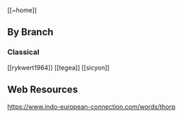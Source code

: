 [[~home]]

## By Branch
### Classical
[[rykwert1964]]
[[tegea]]
[[sicyon]]

## Web Resources
https://www.indo-european-connection.com/words/thorp